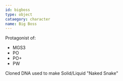 ```yaml
---
id: bigboss
type: object
cataegory: character
name: Big Boss
---
```


Protagonist of:
* MGS3
* PO
* PO+
* PW

Cloned DNA used to make Solid/Liquid
"Naked Snake"

